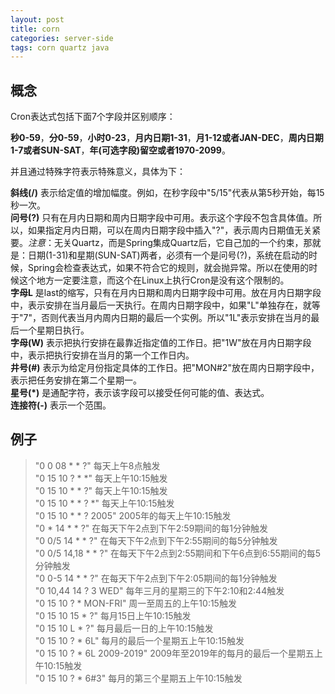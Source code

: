 ```yaml
---
layout: post
title: corn 
categories: server-side 
tags: corn quartz java
---
```

## 概念
Cron表达式包括下面7个字段并区别顺序：

**秒0-59**，**分0-59**，**小时0-23**，**月内日期1-31**，**月1-12或者JAN-DEC**，**周内日期1-7或者SUN-SAT**，**年(可选字段)留空或者1970-2099**。

并且通过特殊字符表示特殊意义，具体为下：

**斜线(/)** 表示给定值的增加幅度。例如，在秒字段中"5/15"代表从第5秒开始，每15秒一次。  
**问号(?)** 只有在月内日期和周内日期字段中可用。表示这个字段不包含具体值。所以，如果指定月内日期，可以在周内日期字段中插入"?"，表示周内日期值无关紧要。*注意*：无关Quartz，而是Spring集成Quartz后，它自己加的一个约束，那就是：日期(1-31)和星期(SUN-SAT)两者，必须有一个是问号(?)，系统在启动的时候，Spring会检查表达式，如果不符合它的规则，就会抛异常。所以在使用的时候这个地方一定要注意，而这个在Linux上执行Cron是没有这个限制的。  
**字母L** 是last的缩写，只有在月内日期和周内日期字段中可用。放在月内日期字段中，表示安排在当月最后一天执行。在周内日期字段中，如果"L"单独存在，就等于"7"，否则代表当月内周内日期的最后一个实例。所以"1L"表示安排在当月的最后一个星期日执行。  
**字母(W)** 表示把执行安排在最靠近指定值的工作日。把"1W"放在月内日期字段中，表示把执行安排在当月的第一个工作日内。  
**井号(#)** 表示为给定月份指定具体的工作日。把"MON#2"放在周内日期字段中，表示把任务安排在第二个星期一。  
**星号(*)** 是通配字符，表示该字段可以接受任何可能的值、表达式。  
**连接符(-)** 表示一个范围。

## 例子
> 
> "0 0 08 * * ?" 每天上午8点触发  
> "0 15 10 ? * *" 每天上午10:15触发  
> "0 15 10 * * ?" 每天上午10:15触发  
> "0 15 10 * * ? *" 每天上午10:15触发  
> "0 15 10 * * ? 2005" 2005年的每天上午10:15触发  
> "0 * 14 * * ?" 在每天下午2点到下午2:59期间的每1分钟触发  
> "0 0/5 14 * * ?" 在每天下午2点到下午2:55期间的每5分钟触发  
> "0 0/5 14,18 * * ?" 在每天下午2点到2:55期间和下午6点到6:55期间的每5分钟触发  
> "0 0-5 14 * * ?" 在每天下午2点到下午2:05期间的每1分钟触发  
> "0 10,44 14 ? 3 WED" 每年三月的星期三的下午2:10和2:44触发  
> "0 15 10 ? * MON-FRI" 周一至周五的上午10:15触发  
> "0 15 10 15 * ?" 每月15日上午10:15触发  
> "0 15 10 L * ?" 每月最后一日的上午10:15触发  
> "0 15 10 ? * 6L" 每月的最后一个星期五上午10:15触发  
> "0 15 10 ? * 6L 2009-2019" 2009年至2019年的每月的最后一个星期五上午10:15触发  
> "0 15 10 ? * 6#3" 每月的第三个星期五上午10:15触发
> 